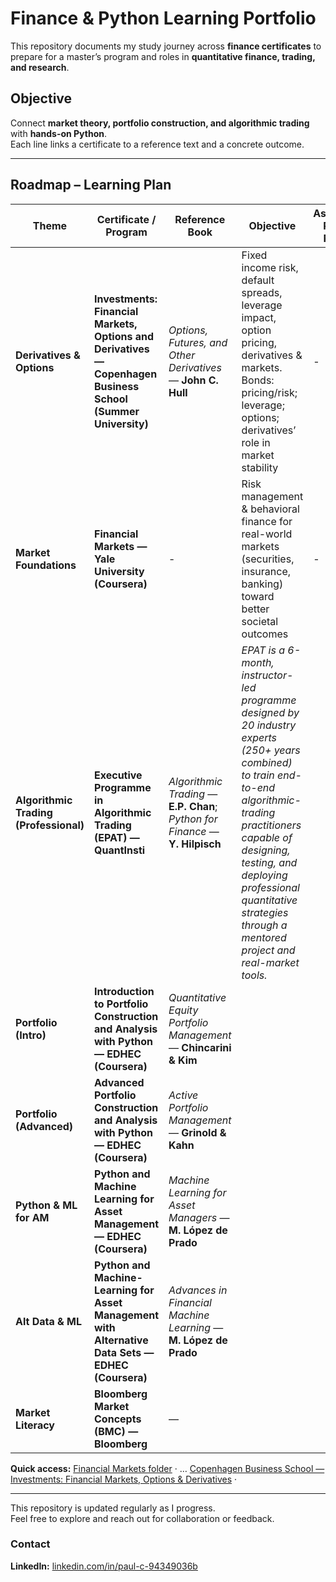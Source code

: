 # Finance & Python Learning Portfolio

This repository documents my study journey across **finance certificates** to prepare for a master’s program and roles in **quantitative finance, trading, and research**.

## Objective
Connect **market theory, portfolio construction, and algorithmic trading** with **hands-on Python**.  
Each line links a certificate to a reference text and a concrete outcome.

---

## Roadmap – Learning Plan

| Theme | Certificate / Program | Reference Book | Objective | Associated Python Project |
|------|------------------------|----------------|-----------|---------------------------|
| **Derivatives & Options** | **Investments: Financial Markets, Options and Derivatives — Copenhagen Business School (Summer University)** | *Options, Futures, and Other Derivatives* — **John C. Hull** | Fixed income risk, default spreads, leverage impact, option pricing, derivatives & markets. Bonds: pricing/risk; leverage; options; derivatives’ role in market stability |  - |
| **Market Foundations** | **Financial Markets — Yale University (Coursera)** |  - | Risk management & behavioral finance for real-world markets (securities, insurance, banking)  toward better societal outcomes|-|
| **Algorithmic Trading (Professional)** | **Executive Programme in Algorithmic Trading (EPAT) — QuantInsti** | *Algorithmic Trading* — **E.P. Chan**; *Python for Finance* — **Y. Hilpisch** | *EPAT is a 6-month, instructor-led programme designed by 20 industry experts (250+ years combined) to train end-to-end algorithmic-trading practitioners capable of designing, testing, and deploying professional quantitative strategies through a mentored project and real-market tools.* |  |
| **Portfolio (Intro)** | **Introduction to Portfolio Construction and Analysis with Python — EDHEC (Coursera)** | *Quantitative Equity Portfolio Management* — **Chincarini & Kim** |  |  |
| **Portfolio (Advanced)** | **Advanced Portfolio Construction and Analysis with Python — EDHEC (Coursera)** | *Active Portfolio Management* — **Grinold & Kahn** |  |  |
| **Python & ML for AM** | **Python and Machine Learning for Asset Management — EDHEC (Coursera)** | *Machine Learning for Asset Managers* — **M. López de Prado** |  |  |
| **Alt Data & ML** | **Python and Machine-Learning for Asset Management with Alternative Data Sets — EDHEC (Coursera)** | *Advances in Financial Machine Learning* — **M. López de Prado** |  |  |
| **Market Literacy** | **Bloomberg Market Concepts (BMC) — Bloomberg** | — |  |  |



**Quick access:** [ Financial Markets folder](./Yale-financial-markets/) · … [ Copenhagen Business School — Investments: Financial Markets, Options & Derivatives](./cbs-summer--financial-markets-options-derivatives/) ·


---

This repository is updated regularly as I progress.  
Feel free to explore and reach out for collaboration or feedback.

### Contact
**LinkedIn:** [linkedin.com/in/paul-c-94349036b](https://www.linkedin.com/in/paul-c-94349036b/)
